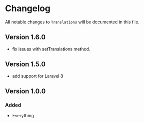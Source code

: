 # Changelog

All notable changes to `Translations` will be documented in this file.

## Version 1.6.0
- fix issues with setTranslations method.

## Version 1.5.0
- add support for Laravel 8

## Version 1.0.0

### Added
- Everything
